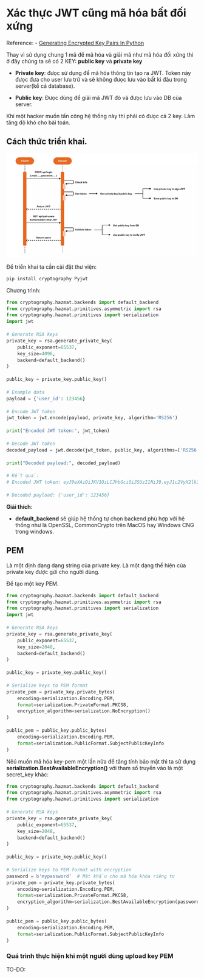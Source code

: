 # Xác thực JWT cũng mã hóa bất đối xứng

Reference:
    - [Generating Encrypted Key Pairs In Python](https://dev.to/aaronktberry/generating-encrypted-key-pairs-in-python-69b)

Thay vì sử dụng chung 1 mã để mã hóa và giải mã như mã hóa đối xứng thì ở đây chúng ta sẽ có 2 KEY: **public key** và **private key**
- **Private key**: đưọc sử dụng để mã hóa thông tin tạo ra JWT. Token này đưọc đưa cho user lưu trữ và sẽ không đưọc lưu vào bất kì đâu trong server(kể cả database).

- **Public key**: Đưọc dùng để giải mã JWT đó và đưọc lưu vào DB của server. 

Khi một hacker muốn tấn công hệ thống này thì phải có đưọc cả 2 key. Làm tăng độ khó cho bài toán.

## Cách thức triển khai.
![Cach thuc trien khai](./imgs/3-xac-thuc-jwt-cung-ma-hoa-bat-doi-xung.webp)

Để triển khai ta cần cài đặt thư viện: 
```sh
pip install cryptography Pyjwt
```

Chương trình:
```python
from cryptography.hazmat.backends import default_backend
from cryptography.hazmat.primitives.asymmetric import rsa
from cryptography.hazmat.primitives import serialization
import jwt

# Generate RSA keys
private_key = rsa.generate_private_key(
    public_exponent=65537,
    key_size=4096,
    backend=default_backend()
)

public_key = private_key.public_key()

# Example data
payload = {'user_id': 123456}

# Encode JWT token
jwt_token = jwt.encode(payload, private_key, algorithm='RS256')

print("Encoded JWT token:", jwt_token)

# Decode JWT token
decoded_payload = jwt.decode(jwt_token, public_key, algorithms=['RS256'])

print("Decoded payload:", decoded_payload)

# Kết quả:
# Encoded JWT token: eyJ0eXAiOiJKV1QiLCJhbGciOiJSUzI1NiJ9.eyJ1c2VyX2lkIjoxMjM0NTZ9.nzbs2CMhYfrs0mDgzZjtuIusRT7sC7340l4DrmxwXWxRF87QnE4nPWM7DG9E0LvFD171q0F88KVjJRXSf1OfygSP33Tac3C7b9gdz9U2Qm-5fkZj7jvGQ-8RaVCxbTcblh4yn4et8SuXfS5m7DmOWYlq8Qw1w-Xz9cRf5WA-Vt2hhjWYFhwmQTx7P-bWa4ztouacYCnPsHEQkPpNqKfsZFzWqFfVnZbBNiRBzkDafvq-q1FZavPOKcBhjuBlaoa-Q0RIym___O7pc9tCEXwGNGOVRmUX7fAQ-hIlIT0jZzgKfWH7OGIUwAyXc-MafnXpBNLIjM15l0lcAbEKaAN4aQ

# Decoded payload: {'user_id': 123456}

```
**Giải thích**: 
- **default_backend** sẽ giúp hệ thống tự chọn backend phù hợp với hệ thống như là OpenSSL, CommonCrypto trên MacOS hay Windows CNG trong windows.

## PEM
Là một định dạng dạng string của private key. Là một dạng thể hiện của private key được gửi cho người dùng.

Để tạo một key PEM.

```python
from cryptography.hazmat.backends import default_backend
from cryptography.hazmat.primitives.asymmetric import rsa
from cryptography.hazmat.primitives import serialization
import jwt

# Generate RSA keys
private_key = rsa.generate_private_key(
    public_exponent=65537,
    key_size=2048,
    backend=default_backend()
)

public_key = private_key.public_key()

# Serialize keys to PEM format
private_pem = private_key.private_bytes(
    encoding=serialization.Encoding.PEM,
    format=serialization.PrivateFormat.PKCS8,
    encryption_algorithm=serialization.NoEncryption()
)

public_pem = public_key.public_bytes(
    encoding=serialization.Encoding.PEM,
    format=serialization.PublicFormat.SubjectPublicKeyInfo
)
```

Nêú muốn mã hóa key-pem một lần nữa để tăng tính bảo mật thì ta sử dụng **serialization.BestAvailableEncryption()** với tham số truyền vào là một secret_key khác:

```python
from cryptography.hazmat.backends import default_backend
from cryptography.hazmat.primitives.asymmetric import rsa
from cryptography.hazmat.primitives import serialization

# Generate RSA keys
private_key = rsa.generate_private_key(
    public_exponent=65537,
    key_size=2048,
    backend=default_backend()
)

public_key = private_key.public_key()

# Serialize keys to PEM format with encryption
password = b'mypassword'  # Mật khẩu cho mã hóa khóa riêng tư
private_pem = private_key.private_bytes(
    encoding=serialization.Encoding.PEM,
    format=serialization.PrivateFormat.PKCS8,
    encryption_algorithm=serialization.BestAvailableEncryption(password)
)

public_pem = public_key.public_bytes(
    encoding=serialization.Encoding.PEM,
    format=serialization.PublicFormat.SubjectPublicKeyInfo
)

```
### Quá trình thực hiện khi một người dùng upload key PEM
TO-DO: 